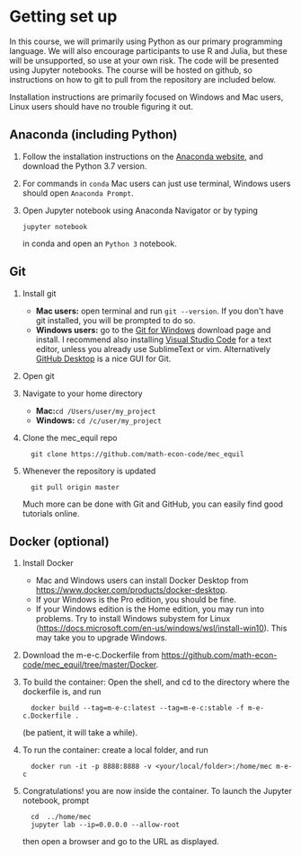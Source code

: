 # Getting set up

In this course, we will primarily using Python as our primary programming language. We will also encourage participants to use R and Julia, but these will be unsupported, so use at your own risk. The code will be presented using Jupyter notebooks. The course will be hosted on github, so instructions on how to git to pull from the repository are included below. 

Installation instructions are primarily focused on Windows and Mac users, Linux users should have no trouble figuring it out.


## Anaconda (including Python)

1. Follow the installation instructions on the [Anaconda website](https://docs.anaconda.com/anaconda/install/), and download the Python 3.7 version.

2. For commands in `conda` Mac users can just use terminal, Windows users should open `Anaconda Prompt`.

3. Open Jupyter notebook using Anaconda Navigator or by typing 

   ```
   jupyter notebook
   ```

   in conda and open an `Python 3` notebook.

## Git

1. Install git
   * **Mac users:** open terminal and run ```git --version```. If you don't have git installed, you will be prompted to do so.
   * **Windows users:** go to the [Git for Windows](https://gitforwindows.org/) download page and install. I recommend also installing [Visual Studio Code](https://code.visualstudio.com/) for a text editor, unless you already use SublimeText or vim. Alternatively [GitHub Desktop](https://desktop.github.com/) is a nice GUI for Git.

2. Open git

3. Navigate to your home directory

   * **Mac:**`cd /Users/user/my_project`
   * **Windows:** `cd /c/user/my_project`

4. Clone the mec_equil repo
   ```
     git clone https://github.com/math-econ-code/mec_equil
   ```
5. Whenever the repository is updated 

   ```
     git pull origin master 
   ```
   Much more can be done with Git and GitHub, you can easily find good tutorials online.

## Docker (optional)

1. Install Docker
   * Mac and Windows users can install Docker Desktop from https://www.docker.com/products/docker-desktop. 
   * If your Windows is the Pro edition, you should be fine. 
   * If your Windows edition is the Home edition, you may run into problems. Try to install Windows subystem for Linux (https://docs.microsoft.com/en-us/windows/wsl/install-win10). This may take you to upgrade Windows.
   
2. Download the m-e-c.Dockerfile from https://github.com/math-econ-code/mec_equil/tree/master/Docker.
 
3. To build the container: Open the shell, and cd to the directory where the dockerfile is, and run
   ```
     docker build --tag=m-e-c:latest --tag=m-e-c:stable -f m-e-c.Dockerfile .
   ```
   (be patient, it will take a while).
4. To run the container: create a local folder, and run
   ```
     docker run -it -p 8888:8888 -v <your/local/folder>:/home/mec m-e-c
   ```
5. Congratulations! you are now inside the container. To launch the Jupyter notebook, prompt 
   ```
     cd  ../home/mec
     jupyter lab --ip=0.0.0.0 --allow-root
   ```
   then open a browser and go to the URL as displayed. 


